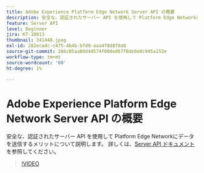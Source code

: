 ```yaml
---
title: Adobe Experience Platform Edge Network Server API の概要
description: 安全な、認証されたサーバー API を使用して Platform Edge Networkにデータを送信するメリットについて説明します。
feature: Server API
level: Beginner
jira: KT-10013
thumbnail: 341448.jpeg
exl-id: 282ecadc-c475-4b4b-bfd0-aaa4f8d8f0a8
source-git-commit: 286c85aa88d44574f00ded67f0de8e0c945a153e
workflow-type: tm+mt
source-wordcount: '60'
ht-degree: 1%

---
```


# Adobe Experience Platform Edge Network Server API の概要

安全な、認証されたサーバー API を使用して Platform Edge Networkにデータを送信するメリットについて説明します。 詳しくは、[Server API ドキュメント ](https://experienceleague.adobe.com/docs/experience-platform/edge-network-server-api/overview.html?lang=ja) を参照してください。

>[!VIDEO](https://video.tv.adobe.com/v/341448?learn=on&enablevpops)

